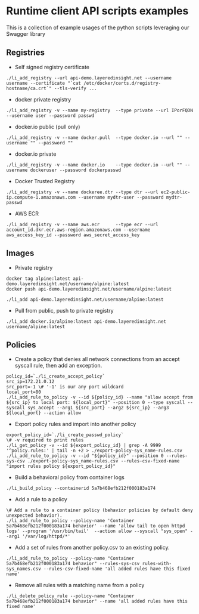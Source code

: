 # Runtime client API scripts examples
This is a collection of example usages of the python scripts leveraging our Swagger library

## Registries
* Self signed registry certificate 
```
./li_add_registry --url api-demo.layeredinsight.net --username username --certificate "`cat /etc/docker/certs.d/registry-hostname/ca.crt`" --tls-verify ...
```
* docker private registry
```
./li_add_registry -v --name my-registry  --type private --url IPorFQDN --username user --password passwd
```
* docker.io public (pull only)
```
./li_add_registry -v --name docker.pull  --type docker.io --url "" --username "" --password ""
```
* docker.io private
```
./li_add_registry -v --name docker.io    --type docker.io --url "" --username dockeruser --password dockerpasswd
```
* Docker Trusted Registry 
```
./li_add_registry -v --name dockeree.dtr --type dtr --url ec2-public-ip.compute-1.amazonaws.com --username mydtr-user --password mydtr-passwd
```
* AWS ECR
```
./li_add_registry -v --name aws.ecr      --type ecr --url account_id.dkr.ecr.aws-region.amazonaws.com --username aws_access_key_id --password aws_secret_access_key
```

## Images
* Private registry
```
docker tag alpine:latest api-demo.layeredinsight.net/username/alpine:latest
docker push api-demo.layeredinsight.net/username/alpine:latest

./li_add api-demo.layeredinsight.net/username/alpine:latest
```
* Pull from public, push to private registry
```
./li_add docker.io/alpine:latest api-demo.layeredinsight.net username/alpine:latest
```

## Policies
* Create a policy that denies all network connections from an accept syscall rule, then add an exception.
```
policy_id=`./li_create_accept_policy`
src_ip=172.21.0.12
src_port=-1 \# '-1' is our any port wildcard
local_port=80
./li_add_rule_to_policy -v --id ${policy_id} --name "allow accept from ${src_ip} to local port: ${local_port}" --position 0 --type syscall --syscall sys_accept --arg1 ${src_port} --arg2 ${src_ip} --arg3 ${local_port} --action allow
```
* Export policy rules and import into another policy
```
export_policy_id=`./li_create_passwd_policy`
\# -v required to print rules
./li_get_policy -v --id ${export_policy_id} | grep -A 9999 '^policy.rules:' | tail -n +2 > ./export-policy-sys_name-rules.csv
./li_add_rule_to_policy -v --id "${policy_id}" --position 0 --rules-sys-csv ./export-policy-sys_name-rules.csv --rules-csv-fixed-name "import rules policy ${export_policy_id}"
```
* Build a behavioral policy from container logs
```
./li_build_policy --containerid 5a7b468efb212f000183a174
```
* Add a rule to a policy
```
\# Add a rule to a container policy (behavior policies by default deny unexpected behavior).
./li_add_rule_to_policy --policy-name 'Container 5a7b468efb212f000183a174 behavior' --name 'allow tail to open httpd logs' --program '/usr/bin/tail'  --action allow --syscall "sys_open" --arg1 '/var/log/httpd/*'
```
*  Add a set of rules from another policy.csv to an existing policy. 
```
./li_add_rule_to_policy --policy-name "Container 5a7b468efb212f000183a174 behavior" --rules-sys-csv rules-with-sys_names.csv --rules-csv-fixed-name 'all added rules have this fixed name'
```
* Remove all rules with a matching name from a policy
```
./li_delete_policy_rule --policy-name "Container 5a7b468efb212f000183a174 behavior" --name 'all added rules have this fixed name'
```
